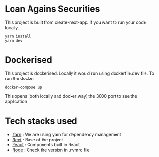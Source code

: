 # Loan Agains Securities

This project is built from create-next-app. If you want to run your code locally.

```
yarn install
yarn dev
```

# Dockerised

This project is dockerised. Locally it would run using dockerfile.dev file. To run the docker

```
docker-compose up
```

This opens (both locally and docker way) the 3000 port to see the application

# Tech stacks used

- [Yarn](https://yarnpkg.com/) : We are using yarn for dependency management
- [Next](https://nextjs.org/) : Base of the project
- [React](https://reactjs.org/) : Components built in React
- [Node](https://nodejs.org/en/) : Check the version in .nvmrc file
